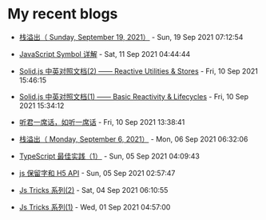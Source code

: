 # My recent blogs 
- [栈溢出（  Sunday, September 19, 2021）](https://www.jonsam.site/2021/09/19/stack-overflow-2/) - Sun, 19 Sep 2021 07:12:54 

- [JavaScript Symbol 详解](https://www.jonsam.site/2021/09/11/javascript-symbol/) - Sat, 11 Sep 2021 04:44:44 

- [Solid.js 中英对照文档(2) —— Reactive Utilities & Stores](https://www.jonsam.site/2021/09/10/solid-js-reactive-utilities-stores/) - Fri, 10 Sep 2021 15:46:15 

- [Solid.js 中英对照文档(1) —— Basic Reactivity & Lifecycles](https://www.jonsam.site/2021/09/10/solid-js-basic-reactivity-lifecycles/) - Fri, 10 Sep 2021 15:34:12 

- [听君一席话，如听一席话](https://www.jonsam.site/2021/09/10/%e5%90%ac%e5%90%9b%e4%b8%80%e5%b8%ad%e8%af%9d%ef%bc%8c%e5%a6%82%e5%90%ac%e4%b8%80%e5%b8%ad%e8%af%9d/) - Fri, 10 Sep 2021 13:38:41 

- [栈溢出（ Monday, September 6, 2021）](https://www.jonsam.site/2021/09/06/stack-overflow-1/) - Mon, 06 Sep 2021 06:32:06 

- [TypeScript 最佳实践（1）](https://www.jonsam.site/2021/09/05/typescript-tricks-1/) - Sun, 05 Sep 2021 04:09:43 

- [js 保留字和 H5 API](https://www.jonsam.site/2021/09/05/js-reserved-words-and-h5-api/) - Sun, 05 Sep 2021 02:57:47 

- [Js Tricks 系列(2)](https://www.jonsam.site/2021/09/04/js-tricks-%e7%b3%bb%e5%88%972/) - Sat, 04 Sep 2021 06:10:55 

- [Js Tricks 系列(1)](https://www.jonsam.site/2021/09/01/js-tricks1/) - Wed, 01 Sep 2021 04:57:00 
